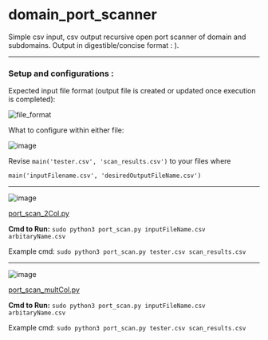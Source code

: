 # domain_port_scanner
Simple csv input, csv output recursive open port scanner of domain and subdomains. Output in digestible/concise format : ).

-------------------------------------------------------------------------------------------------------------------------------------

### Setup and configurations : 
Expected input file format (output file is created or updated once execution is completed):

![file_format](https://github.com/bricknermon/domain_port_scanner/assets/94518180/809bbfd2-76af-4fb0-b3d8-9456e16250c3)

What to configure within either file:

![image](https://github.com/bricknermon/domain_port_scanner/assets/94518180/3c5f2731-fd3f-4645-b8bb-94a672fe7ac5)

Revise ```main('tester.csv', 'scan_results.csv')``` to your files where 

```main('inputFilename.csv', 'desiredOutputFileName.csv')```

-------------------------------------------------------------------------------------------------------------------------------------

![image](https://github.com/bricknermon/domain_port_scanner/assets/94518180/6f0fd34d-5f88-4385-9aa5-30a7ca0dc6a9)

[port_scan_2Col.py](https://github.com/bricknermon/domain_port_scanner/blob/main/port_scan_2Col.py)

**Cmd to Run:** ```sudo python3 port_scan.py inputFileName.csv arbitaryName.csv```

Example cmd: ```sudo python3 port_scan.py tester.csv scan_results.csv```

-------------------------------------------------------------------------------------------------------------------------------------

![image](https://github.com/bricknermon/domain_port_scanner/assets/94518180/9a4cdc31-fdbf-434b-95fb-c4fddda84a05)

[port_scan_multCol.py](https://github.com/bricknermon/domain_port_scanner/blob/main/port_scan_multCol.py)

**Cmd to Run:** ```sudo python3 port_scan.py inputFileName.csv arbitaryName.csv```

Example cmd: ```sudo python3 port_scan.py tester.csv scan_results.csv```

